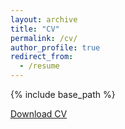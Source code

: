 ```yaml
---
layout: archive
title: "CV"
permalink: /cv/
author_profile: true
redirect_from:
  - /resume
---
```


{% include base_path %}

[Download CV](https://jinaoao.github.io/files/paper1.pdf)
